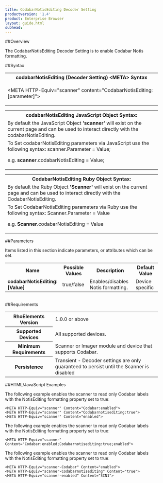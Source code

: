 ```yaml
---
title: CodabarNotisEditing Decoder Setting
productversion: '1.4'
product: Enterprise Browser
layout: guide.html
subhead: 
---
```

##Overview

The CodabarNotisEditing Decoder Setting is to enable Codabar Notis formatting.

##Syntax

<table class="re-table"><tr><th class="tableHeading">codabarNotisEditing (Decoder Setting) &lt;META&gt; Syntax
</th></tr><tr><td class="clsSyntaxCells clsOddRow"><p>&lt;META HTTP-Equiv="scanner" content="CodabarNotisEditing:[parameter]"&gt;</p></td></tr></table>
<table class="re-table"><tr><th class="tableHeading">codabarNotisEditing JavaScript Object Syntax:</th></tr><tr><td class="clsSyntaxCells clsOddRow">
By default the JavaScript Object <b>'scanner'</b> will exist on the current page and can be used to interact directly with the codabarNotisEditing.
</td></tr><tr><td class="clsSyntaxCells clsEvenRow">
To Set codabarNotisEditing parameters via JavaScript use the following syntax: scanner.Parameter = Value;
<P />e.g. <b>scanner</b>.codabarNotisEditing = Value;
</td></tr></table>
<table class="re-table"><tr><th class="tableHeading">CodabarNotisEditing Ruby Object Syntax:</th></tr><tr><td class="clsSyntaxCells clsOddRow">
By default the Ruby Object <b>'Scanner'</b> will exist on the current page and can be used to interact directly with the CodabarNotisEditing.
</td></tr><tr><td class="clsSyntaxCells clsEvenRow">
To Set CodabarNotisEditing parameters via Ruby use the following syntax: Scanner.Parameter = Value
<P />e.g. <b>Scanner</b>.codabarNotisEditing = Value
</td></tr></table>



##Parameters


Items listed in this section indicate parameters, or attributes which can be set.
<table class="re-table"><col width="20%" /><col width="20%" /><col width="38%" /><col width="22%" /><tr><th class="tableHeading">Name</th><th class="tableHeading">Possible Values</th><th class="tableHeading">Description</th><th class="tableHeading">Default Value</th></tr><tr><td class="clsSyntaxCells clsOddRow"><b>codabarNotisEditing:[Value]
</b></td><td class="clsSyntaxCells clsOddRow">true/false</td><td class="clsSyntaxCells clsOddRow">Enables/disables Notis formatting.</td><td class="clsSyntaxCells clsOddRow">Device specific</td></tr></table>
<table class="re-table"><col width="78%" /><col width="8%" /><col width="1%" /><col width="5%" /><col width="1%" /><col width="5%" /><col width="2%" /></table>





##Requirements

<table class="re-table"><tr><th class="tableHeading">RhoElements Version</th><td class="clsSyntaxCell clsEvenRow">1.0.0 or above
</td></tr><tr><th class="tableHeading">Supported Devices</th><td class="clsSyntaxCell clsOddRow">All supported devices.</td></tr><tr><th class="tableHeading">Minimum Requirements</th><td class="clsSyntaxCell clsOddRow">Scanner or Imager module and device that supports Codabar.</td></tr><tr><th class="tableHeading">Persistence</th><td class="clsSyntaxCell clsEvenRow">Transient - Decoder settings are only guaranteed to persist until the Scanner is disabled</td></tr></table>


##HTML/JavaScript Examples

The following example enables the scanner to read only Codabar labels with the NotisEditing formatting property set to true:

	<META HTTP-Equiv="scanner" Content="Codabar:enabled">
	<META HTTP-Equiv="scanner" Content="Codabarnotisediting:true">
	<META HTTP-Equiv="scanner" Content="enabled">
	
The following example enables the scanner to read only Codabar labels with the NotisEditing formatting property set to true:

	<META HTTP-Equiv="scanner" Content="Codabar:enabled;Codabarnotisediting:true;enabled">
	
The following example enables the scanner to read only Codabar labels with the NotisEditing formatting property set to true:

	<META HTTP-Equiv="scanner-Codabar" Content="enabled">
	<META HTTP-Equiv="scanner-Codabarnotisediting" Content="true">
	<META HTTP-Equiv="scanner-enabled" Content="SCN1">
	



